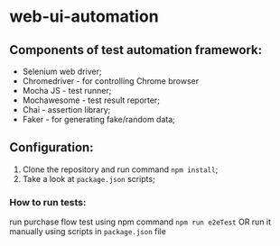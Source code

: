 # web-ui-automation

## Components of test automation framework:
* Selenium web driver;
* Chromedriver - for controlling Chrome browser 
* Mocha JS - test runner;
* Mochawesome - test result reporter;
* Chai - assertion library;
* Faker - for generating fake/random data;

## Configuration:

1. Clone the repository and run command `npm install`;
2. Take a look at `package.json` scripts;

### How to run tests:
 run purchase flow test using npm command `npm run e2eTest` OR run it manually using scripts in `package.json` file